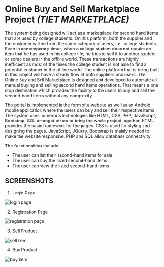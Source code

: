 # Online Buy and Sell Marketplace Project *(TIET MARKETPLACE)*

The system being designed will act as a marketplace for second hand items that are used by college students. On this platform, both the supplier and the customer will be from the same category of users, i.e. college students. Even in contemporary times, when a college student does not require an item that he has used in his college life, he tries to sell it to another student or scrap dealers in the offline world. These transactions are highly inefficient as most of the times the college student is not able to find a potential customer in the offline world. The online platform that is being built in this project will have a steady flow of both suppliers and users. The Online Buy and Sell Marketplace is designed and developed to automate all manual buying and selling second hand items operations. That means a one stop destination which provides the facility to the users to buy and sell the second-hand items without any complexity.

The portal is implemented in the form of a website as well as an Android mobile application where the users can buy and sell their respective items. The system uses numerous technologies like HTML, CSS, PHP, JavaScript, Bootstrap, SQL amongst others to bring the whole project together.
HTML provides the basic framework for the pages. CSS is used for styling and designing the pages. JavaScript, JQuery. Bootstrap is mainly needed to make the website responsive. PHP and SQL allow database connectivity.

The functionalities include:
- The user can list their second-hand items for sale
- The user can buy the listed second-hand items
- The user can view the listed second-hand items

## SCREENSHOTS
1. Login Page

![login page](https://i.ibb.co/FV2HQZf/Screenshot-91.png)

2. Registration Page

![registration page](https://i.ibb.co/GWk9mxJ/Screenshot-90.png)

3. Sell Product

![sell item](https://i.ibb.co/FX2X03B/Screenshot-92.png)

4. Buy Product

![buy item](https://i.ibb.co/hBfhy2V/Screenshot-88.png)

